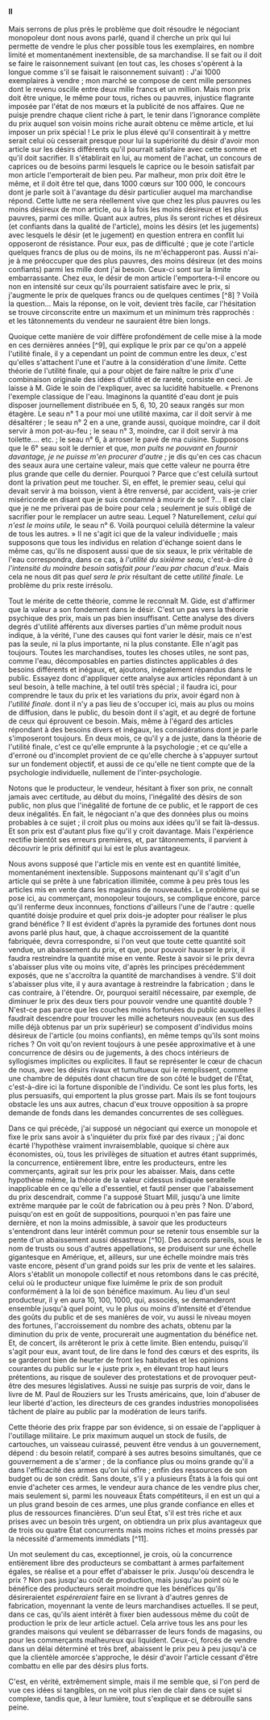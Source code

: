 #### II

Mais serrons de plus près le problème que doit résoudre le négociant monopoleur dont nous avons parlé, quand il cherche un prix qui lui permette de vendre le plus cher possible tous les exemplaires, en nombre limité et momentanément inextensible, de sa marchandise. Il se fait ou il doit se faire le raisonnement suivant (en tout cas, les choses s'opèrent à la longue comme s'il se faisait le raisonnement suivant) : J'ai 1000 exemplaires à vendre ; mon marché se compose de cent mille personnes dont le revenu oscille entre deux mille francs et un million. Mais mon prix doit être unique, le même pour tous, riches ou pauvres, injustice flagrante imposée par l'état de nos mœurs et la publicité de nos affaires. Que ne puisje prendre chaque client riche à part, le tenir dans l'ignorance complète du prix auquel son voisin moins riche aurait obtenu ce même article, et lui imposer un prix spécial ! Le prix le plus élevé qu'il consentirait à y mettre serait celui où cesserait presque pour lui la supériorité du désir d'avoir mon article sur les désirs différents qu'il pourrait satisfaire avec cette somme et qu'il doit sacrifier. Il s'établirait en lui, au moment de l'achat, un concours de caprices ou de besoins parmi lesquels le caprice ou le besoin satisfait par mon article l'emporterait de bien peu. Par malheur, mon prix doit être le même, et il doit être tel que, dans 1000 cœurs sur 100 000, le concours dont je parle soit à l'avantage du désir particulier auquel ma marchandise répond. Cette lutte ne sera réellement vive que chez les plus pauvres ou les moins désireux de mon article, ou à la fois les moins désireux et les plus pauvres, parmi ces mille. Quant aux autres, plus ils seront riches et désireux (et confiants dans la qualité de l'article), moins les désirs (et les jugements) avec lesquels le désir (et le jugement) en question entrera en conflit lui opposeront de résistance. Pour eux, pas de difficulté ; que je cote l'article quelques francs de plus ou de moins, ils ne m'échapperont pas. Aussi n'ai-je à me préoccuper que des plus pauvres, des moins désireux (et des moins confiants) parmi les mille dont j'ai besoin. Ceux-ci sont sur la limite embarrassante. Chez eux, le désir de mon article l'emportera-t-il encore ou non en intensité sur ceux qu'ils pourraient satisfaire avec le prix, si j'augmente le prix de quelques francs ou de quelques centimes [^8] ? Voilà la question… Mais la réponse, on le voit, devient très facile, car l'hésitation se trouve circonscrite entre un maximum et un minimum très rapprochés : et les tâtonnements du vendeur ne sauraient être bien longs.

Quoique cette manière de voir diffère profondément de celle mise à la mode en ces dernières années [^9], qui explique le prix par ce qu'on a appelé l'utilité finale, il y a cependant un point de commun entre les deux, c'est qu'elles s'attachent l'une et l'autre à la considération d'une _limite._ Cette théorie de l'utilité finale, qui a pour objet de faire naître le prix d'une combinaison originale des idées d'utilité et de rareté, consiste en ceci. Je laisse à M. Gide le soin de l'expliquer, avec sa lucidité habituelle. « Prenons l'exemple classique de l'eau. Imaginons la quantité d'eau dont je puis disposer journellement distribuée en 5, 6, 10, 20 seaux rangés sur mon étagère. Le seau n° 1 a pour moi une utilité maxima, car il doit servir à me désaltérer ; le seau n° 2 en a une, grande aussi, quoique moindre, car il doit servir à mon pot-au-feu ; le seau n° 3, moindre, car il doit servir à ma toilette…. etc. ; le seau n° 6, à arroser le pavé de ma cuisine. Supposons que le 6° seau soit le dernier et que, _mon puits ne pouvant en fournir davantage, je ne puisse m'en procurer d'autre ;_ je dis qu'en ces cas chacun des seaux aura une certaine valeur, mais que cette valeur ne pourra être plus grande que celle du dernier. Pourquoi ? Parce que c'est celuilà surtout dont la privation peut me toucher. Si, en effet, le premier seau, celui qui devait servir à ma boisson, vient à être renversé, par accident, vais-je crier miséricorde en disant que je suis condamné à mourir de soif ?… Il est clair que je ne me priverai pas de boire pour cela ; seulement je suis obligé de sacrifier pour le remplacer un autre seau. Lequel ? Naturellement, _celui qui n'est le moins utile,_ le seau n° 6\. Voilà pourquoi celuilà détermine la valeur de tous les autres. » Il ne s'agit ici que de la valeur individuelle ; mais supposons que tous les individus en relation d'échange soient dans le même cas, qu'ils ne disposent aussi que de six seaux, le prix véritable de l'eau correspondra, dans ce cas, à _l'utilité du sixième seau,_ c'est-à-dire _à l'intensité du moindre besoin satisfait pour l'eau par chacun d'eux._ Mais cela ne nous dit pas _quel sera le prix_ résultant de cette _utilité finale._ Le problème du prix reste irrésolu.

Tout le mérite de cette théorie, comme le reconnaît M. Gide, est d'affirmer que la valeur a son fondement dans le désir. C'est un pas vers la théorie psychique des prix, mais un pas bien insuffisant. Cette analyse des divers degrés d'utilité afférents aux diverses parties d'un même produit nous indique, à la vérité, l'une des causes qui font varier le désir, mais ce n'est pas la seule, ni la plus importante, ni la plus constante. Elle n'agit pas toujours. Toutes les marchandises, toutes les choses utiles, ne sont pas, comme l'eau, décomposables en parties distinctes applicables _à_ des besoins différents et inégaux, et, ajoutons, inégalement répandus dans le public. Essayez donc d'appliquer cette analyse aux articles répondant à un seul besoin, à telle machine, à tel outil très spécial ; il faudra ici, pour comprendre le taux du prix et les variations du prix, avoir égard non à _l'utilité finale._ dont il n'y a pas lieu de s'occuper ici, mais au plus ou moins de diffusion, dans le public, du besoin dont il s'agit, et au degré de fortune de ceux qui éprouvent ce besoin. Mais, même à l'égard des articles répondant à des besoins divers et inégaux, les considérations dont je parle s'imposeront toujours. En deux mois, ce qu'il y a de juste, dans la théorie de l'utilité finale, c'est ce qu'elle emprunte à la psychologie ; et ce qu'elle a d'erroné ou d'incomplet provient de ce qu'elle cherche à s'appuyer surtout sur un fondement objectif, et aussi de ce qu'elle ne tient compte que de la psychologie individuelle, nullement de l'inter-psychologie.

Notons que le producteur, le vendeur, hésitant à fixer son prix, ne connaît jamais avec certitude, au début du moins, l'inégalité des désirs de son public, non plus que l'inégalité de fortune de ce public, et le rapport de ces deux inégalités. En fait, le négociant n'a que des données plus ou moins probables à ce sujet ; il croit plus ou moins aux idées qu'il se fait là-dessus. Et son prix est d'autant plus fixe qu'il y croit davantage. Mais l'expérience rectifie bientôt ses erreurs premières, et, par tâtonnements, il parvient à découvrir le prix définitif qui lui est le plus avantageux.

Nous avons supposé que l'article mis en vente est en quantité limitée, momentanément inextensible. Supposons maintenant qu'il s'agit d'un article qui se prête à une fabrication illimitée, comme à peu près tous les articles mis en vente dans les magasins de nouveautés. Le problème qui se pose ici, au commerçant, monopoleur toujours, se complique encore, parce qu'il renferme deux inconnues, fonctions d'ailleurs l'une de l'autre : quelle quantité doisje produire et quel prix dois-je adopter pour réaliser le plus grand bénéfice ? Il est évident d'après la pyramide des fortunes dont nous avons parlé plus haut, que, à chaque accroissement de la quantité fabriquée, devra correspondre, si l'on veut que toute cette quantité soit vendue, un abaissement du prix, et que, pour pouvoir hausser le prix, il faudra restreindre la quantité mise en vente. Reste à savoir si le prix devra s'abaisser plus vite ou moins vite, d'après les principes précédemment exposés, que ne s'accroîtra la quantité de marchandises à vendre. S'il doit s'abaisser plus vite, il y aura avantage à restreindre la fabrication ; dans le cas contraire, à l'étendre. Or, pourquoi seraitil nécessaire, par exemple, de diminuer le prix des deux tiers pour pouvoir vendre une quantité double ? N'est-ce pas parce que les couches moins fortunées du public auxquelles il faudrait descendre pour trouver les mille acheteurs nouveaux (en sus des mille déjà obtenus par un prix supérieur) se composent d'individus moins désireux de l'article (ou moins confiants), en même temps qu'ils sont moins riches ? On voit qu'on revient toujours à une pesée approximative et à une concurrence de désirs ou de jugements, à des chocs intérieurs de syllogismes implicites ou explicites. Il faut se représenter le cœur de chacun de nous, avec les désirs rivaux et tumultueux qui le remplissent, comme une chambre de députés dont chacun tire de son côté le budget de l'État, c'est-à-dire ici la fortune disponible de l'individu. Ce sont les plus forts, les plus persuasifs, qui emportent la plus grosse part. Mais ils se font toujours obstacle les uns aux autres, chacun d'eux trouve opposition à sa propre demande de fonds dans les demandes concurrentes de ses collègues.

Dans ce qui précède, j'ai supposé un négociant qui exerce un monopole et fixe le prix sans avoir à s'inquiéter du prix fixé par des rivaux ; j'ai donc écarté l'hypothèse vraiment invraisemblable, quoique si chère aux économistes, où, tous les privilèges de situation et autres étant supprimés, la concurrence, entièrement libre, entre les producteurs, entre les commerçants, agirait sur les prix pour les abaisser. Mais, dans cette hypothèse même, la théorie de la valeur cidessus indiquée seraitelle inapplicable en ce qu'elle a d'essentiel, et fautil penser que l'abaissement du prix descendrait, comme l'a supposé Stuart Mill, jusqu'à une limite extrême marquée par le coût de fabrication ou à peu près ? Non. D'abord, puisqu'on est en goût de suppositions, pourquoi n'en pas faire une dernière, et non la moins admissible, à savoir que les producteurs s'entendront dans leur intérêt commun pour se retenir tous ensemble sur la pente d'un abaissement aussi désastreux [^10]. Des accords pareils, sous le nom de trusts ou sous d'autres appellations, se produisent sur une échelle gigantesque en Amérique, et, ailleurs, sur une échelle moindre mais très vaste encore, pèsent d'un grand poids sur les prix de vente et les salaires. Alors s'établit un monopole collectif et nous retombons dans le cas précité, celui où le producteur unique fixe luimême le prix de son produit conformément à la loi de son bénéfice maximum. Au lieu d'un seul producteur, il y en aura 10, 100, 1000, qui, associés, se demanderont ensemble jusqu'à quel point, vu le plus ou moins d'intensité et d'étendue des goûts du public et de ses manières de voir, vu aussi le niveau moyen des fortunes, l'accroissement du nombre des achats, obtenu par la diminution du prix de vente, procurerait une augmentation du bénéfice net. Et, de concert, ils arrêteront le prix à cette limite. Bien entendu, puisqu'il s'agit pour eux, avant tout, de lire dans le fond des cœurs et des esprits, ils se garderont bien de heurter de front les habitudes et les opinions courantes du public sur le « juste prix », en élevant trop haut leurs prétentions, au risque de soulever des protestations et de provoquer peut-être des mesures législatives. Aussi ne suisje pas surpris de voir, dans le livre de M. Paul de Rouziers sur les Trusts américains, que, loin d'abuser de leur liberté d'action, les directeurs de ces grandes industries monopolisées tâchent de plaire au public par la modération de leurs tarifs.

Cette théorie des prix frappe par son évidence, si on essaie de l'appliquer à l'outillage militaire. Le prix maximum auquel un stock de fusils, de cartouches, un vaisseau cuirassé, peuvent être vendus à un gouvernement, dépend : du besoin relatif, comparé à ses autres besoins simultanés, que ce gouvernement a de s'armer ; de la confiance plus ou moins grande qu'il a dans l'efficacité des armes qu'on lui offre ; enfin des ressources de son budget ou de son crédit. Sans doute, s'il y a plusieurs États à la fois qui ont envie d'acheter ces armes, le vendeur aura chance de les vendre plus cher, mais seulement si, parmi les nouveaux États compétiteurs, il en est un qui a un plus grand besoin de ces armes, une plus grande confiance en elles et plus de ressources financières. D'un seul État, s'il est très riche et aux prises avec un besoin très urgent, on obtiendra un prix plus avantageux que de trois ou quatre État concurrents mais moins riches et moins pressés par la nécessité d'armements immédiats [^11].

Un mot seulement du cas, exceptionnel, je crois, où la concurrence entièrement libre des producteurs se combattant à armes parfaitement égales, se réalise et a pour effet d'abaisser le prix. Jusqu'où descendra le prix ? Non pas jusqu'au coût de production, mais jusqu'au point où le bénéfice des producteurs serait moindre que les bénéfices qu'ils désireraientet _espéreraient_ faire en se livrant à d'autres genres de fabrication, moyennant la vente de leurs marchandises actuelles. Il se peut, dans ce cas, qu'ils aient intérêt à fixer bien audessous même du coût de production le prix de leur article actuel. Cela arrive tous les ans pour les grandes maisons qui veulent se débarrasser de leurs fonds de magasins, ou pour les commerçants malheureux qui liquident. Ceux-ci, forcés de vendre dans un délai déterminé et très bref, abaissent le prix peu à peu jusqu'à ce que la clientèle amorcée s'approche, le désir d'avoir l'article cessant d'être combattu en elle par des désirs plus forts.

C'est, en vérité, extrêmement simple, mais il me semble que, si l'on perd de vue ces idées si tangibles, on ne voit plus rien de clair dans ce sujet si complexe, tandis que, à leur lumière, tout s'explique et se débrouille sans peine.
